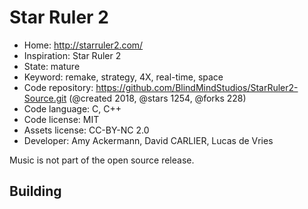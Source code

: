 # Star Ruler 2

- Home: http://starruler2.com/
- Inspiration: Star Ruler 2
- State: mature
- Keyword: remake, strategy, 4X, real-time, space
- Code repository: https://github.com/BlindMindStudios/StarRuler2-Source.git (@created 2018, @stars 1254, @forks 228)
- Code language: C, C++
- Code license: MIT
- Assets license: CC-BY-NC 2.0
- Developer: Amy Ackermann, David CARLIER, Lucas de Vries

Music is not part of the open source release.

## Building


